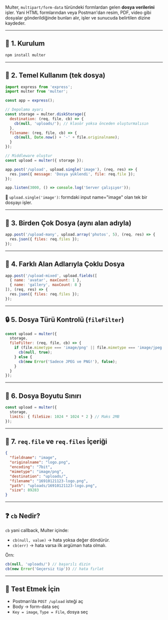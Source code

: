 
Multer, `multipart/form-data` türündeki formlardan gelen **dosya verilerini** işler. Yani HTML formlarından veya Postman'dan resim, PDF, video gibi dosyalar gönderildiğinde bunları alır, işler ve sunucuda belirtilen dizine kaydeder.

---

## 🔧 1. Kurulum

```bash
npm install multer
```

---

## 🧠 2. Temel Kullanım (tek dosya)

```js
import express from 'express';
import multer from 'multer';

const app = express();

// Depolama ayarı
const storage = multer.diskStorage({
  destination: (req, file, cb) => {
    cb(null, 'uploads/'); // klasör yoksa önceden oluşturmalısın
  },
  filename: (req, file, cb) => {
    cb(null, Date.now() + '-' + file.originalname);
  }
});

// Middleware oluştur
const upload = multer({ storage });

app.post('/upload', upload.single('image'), (req, res) => {
  res.json({ message: 'Dosya yüklendi', file: req.file });
});

app.listen(3000, () => console.log('Server çalışıyor'));
```

📌 `upload.single('image')`: formdaki input name="image" olan tek bir dosyayı işler.

---

## 🔁 3. Birden Çok Dosya (aynı alan adıyla)

```js
app.post('/upload-many', upload.array('photos', 5), (req, res) => {
  res.json({ files: req.files });
});
```

---

## 🧩 4. Farklı Alan Adlarıyla Çoklu Dosya

```js
app.post('/upload-mixed', upload.fields([
  { name: 'avatar', maxCount: 1 },
  { name: 'gallery', maxCount: 8 }
]), (req, res) => {
  res.json({ files: req.files });
});
```

---

## 🔒 5. Dosya Türü Kontrolü (`fileFilter`)

```js
const upload = multer({
  storage,
  fileFilter: (req, file, cb) => {
    if (file.mimetype === 'image/png' || file.mimetype === 'image/jpeg') {
      cb(null, true);
    } else {
      cb(new Error('Sadece JPEG ve PNG!'), false);
    }
  }
});
```

---

## 📏 6. Dosya Boyutu Sınırı

```js
const upload = multer({
  storage,
  limits: { fileSize: 1024 * 1024 * 2 } // Maks 2MB
});
```

---

## 📂 7. `req.file` ve `req.files` İçeriği

```json
{
  "fieldname": "image",
  "originalname": "logo.png",
  "encoding": "7bit",
  "mimetype": "image/png",
  "destination": "uploads/",
  "filename": "16910121123-logo.png",
  "path": "uploads/16910121123-logo.png",
  "size": 89283
}
```

---

## ❓ `cb` Nedir?

`cb` yani callback, Multer içinde:

- `cb(null, value)` → hata yoksa değer döndürür.
- `cb(err)` → hata varsa ilk argüman hata olmalı.

Örn:

```js
cb(null, 'uploads/') // başarılı dizin
cb(new Error('Geçersiz tip')) // hata fırlat
```

---

## 🧪 Test Etmek İçin

- Postman’da `POST /upload` isteği aç
- Body → form-data seç
- `Key = image`, `Type = File`, dosya seç
